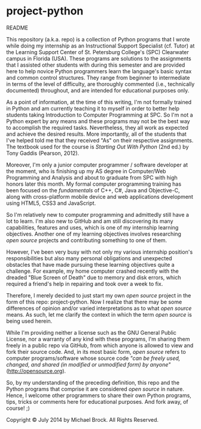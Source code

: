 project-python
==============
README

This repository (a.k.a. repo) is a collection of Python programs that I wrote while doing my internship as an Instructional Support Specialist (cf. Tutor) at the Learning Support Center of St. Petersburg College's (SPC) Clearwater campus in Florida (USA). These programs are solutions to the assignments that I assisted other students with during this semester and are provided here to help novice Python programmers learn the language's basic syntax and common control structures. They range from beginner to intermediate in terms of the level of difficulty, are thoroughly commented (i.e., technically documented) throughout, and are intended for educational purposes only.

As a point of information, at the time of this writing, I'm not formally trained in Python and am currently teaching it to myself in order to better help students taking Introduction to Computer Programming at SPC. So I'm not a Python expert by any means and these programs may not be the best way to accomplish the required tasks. Nevertheless, they all work as expected and achieve the desired results. More importantly, all of the students that I've helped told me that they received "As" on their respective assignments. The textbook used for the course is *Starting Out With Python* (2nd ed.) by Tony Gaddis (Pearson, 2012).

Moreover, I'm only a junior computer programmer / software developer at the moment, who is finishing up my AS degree in Computer/Web Programming and Analysis and about to graduate from SPC with high honors later this month. My formal computer programming training has been focused on the *fundamentals* of C++, C#, Java and Objective-C, along with cross-platform mobile device and web applications development using HTML5, CSS3 and JavaScript. 

So I'm relatively new to computer programming and admittedly still have a lot to learn. I'm also new to GitHub and am still discovering its many capabilities, features and uses, which is one of my internship learning objectives. Another one of my learning objectives involves researching *open source* projects and contributing something to one of them.

However, I've been very busy with not only my various internship position's responsibilities but also many personal obligations and unexpected obstacles that have made pursuing these learning objectives quite a challenge. For example, my home computer crashed recently with the dreaded "Blue Screen of Death" due to memory and disk errors, which required a friend's help in repairing and took over a week to fix.

Therefore, I merely decided to just start my own *open source* project in the form of this repo: project-python. Now I realize that there may be some differences of opinion and/or varied interpretations as to what *open source* means. As such, let me clarify the context in which the term *open source* is being used herein. 

While I'm providing neither a license such as the GNU General Public License, nor a warranty of any kind with these programs, I'm sharing them freely in a public repo via GitHub, from which anyone is allowed to view and fork their source code. And, in its most basic form, *open source* refers to computer programs/software whose source code *"can be freely used, changed, and shared (in modified or unmodified form) by anyone"* (http://opensource.org). 

So, by my understanding of the preceding definition, this repo and the Python programs that comprise it are considered *open source* in nature. Hence, I welcome other programmers to share their own Python programs, tips, tricks or comments here for educational purposes. And fork away, of course!  ;)

Copyright © July 2014 by Michael Brock. All Rights Reserved.
